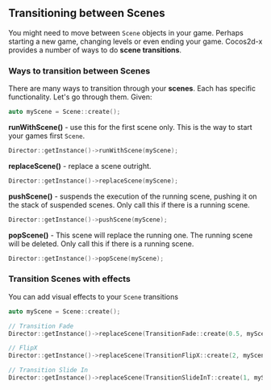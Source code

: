 ## Transitioning between Scenes
You might need to move between `Scene` objects in your game. Perhaps starting a
new game, changing levels or even ending your game. Cocos2d-x provides a number
of ways to do __scene transitions__.

### Ways to transition between Scenes
There are many ways to transition through your __scenes__. Each has specific
functionality. Let's go through them. Given:

```cpp
auto myScene = Scene::create();
```

__runWithScene()__ - use this for the first scene only. This is the way to start
your games first `Scene`.

```cpp
Director::getInstance()->runWithScene(myScene);
```

__replaceScene()__ - replace a scene outright.

```cpp
Director::getInstance()->replaceScene(myScene);
```

__pushScene()__ - suspends the execution of the running scene, pushing it on the
stack of suspended scenes. Only call this if there is a running scene.

```cpp
Director::getInstance()->pushScene(myScene);
```

__popScene()__ - This scene will replace the running one. The running scene will
be deleted. Only call this if there is a running scene.

```cpp
Director::getInstance()->popScene(myScene);
```

### Transition Scenes with effects
You can add visual effects to your `Scene` transitions

```cpp
auto myScene = Scene::create();

// Transition Fade
Director::getInstance()->replaceScene(TransitionFade::create(0.5, myScene, Color3B(0,255,255)));

// FlipX
Director::getInstance()->replaceScene(TransitionFlipX::create(2, myScene));

// Transition Slide In
Director::getInstance()->replaceScene(TransitionSlideInT::create(1, myScene) );
```
